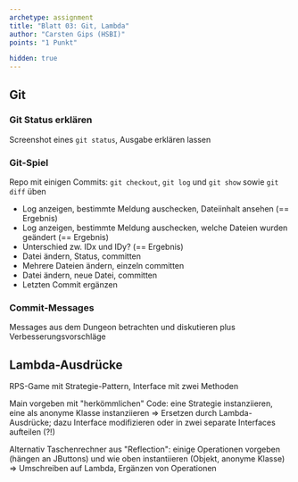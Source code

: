 ```yaml
---
archetype: assignment
title: "Blatt 03: Git, Lambda"
author: "Carsten Gips (HSBI)"
points: "1 Punkt"

hidden: true
---
```



## Git

### Git Status erklären

Screenshot eines `git status`, Ausgabe erklären lassen

### Git-Spiel

Repo mit einigen Commits: `git checkout`, `git log` und `git show` sowie `git diff` üben

-   Log anzeigen, bestimmte Meldung auschecken, Dateiinhalt ansehen (== Ergebnis)
-   Log anzeigen, bestimmte Meldung auschecken, welche Dateien wurden geändert (== Ergebnis)
-   Unterschied zw. IDx und IDy? (== Ergebnis)
-   Datei ändern, Status, committen
-   Mehrere Dateien ändern, einzeln committen
-   Datei ändern, neue Datei, committen
-   Letzten Commit ergänzen

### Commit-Messages

Messages aus dem Dungeon betrachten und diskutieren plus Verbesserungsvorschläge


## Lambda-Ausdrücke

RPS-Game mit Strategie-Pattern, Interface mit zwei Methoden

Main vorgeben mit "herkömmlichen" Code: eine Strategie instanziieren, eine als anonyme Klasse instanziieren => Ersetzen durch Lambda-Ausdrücke; dazu Interface modifizieren oder in zwei separate Interfaces aufteilen (?!)

Alternativ Taschenrechner aus "Reflection": einige Operationen vorgeben (hängen an JButtons) und wie oben instantiieren (Objekt, anonyme Klasse) => Umschreiben auf Lambda, Ergänzen von Operationen
